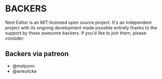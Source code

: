 # BACKERS

Next Editor is an MIT-licensed open source project. It's an independent project with its ongoing development made possible entirely thanks to the support by these awesome backers. If you'd like to join them, please consider:

## Backers via patreon

- @melponn
- @wreulicke
